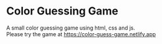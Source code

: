# Color Guessing Game

A small color guessing game using html, css and js.
<br/>
Please try the game at https://color-guess-game.netlify.app
